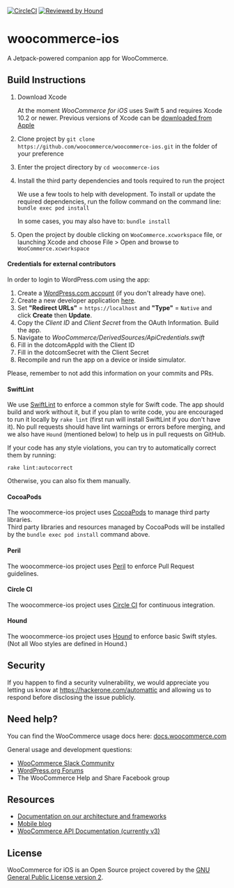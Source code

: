 
[![CircleCI](https://circleci.com/gh/woocommerce/woocommerce-ios.svg?style=svg)](https://circleci.com/gh/woocommerce/woocommerce-ios)
[![Reviewed by Hound](https://img.shields.io/badge/Reviewed_by-Hound-8E64B0.svg)](https://houndci.com)

# woocommerce-ios
A Jetpack-powered companion app for WooCommerce.

## Build Instructions

1. Download Xcode

    At the moment *WooCommerce for iOS* uses Swift 5 and requires Xcode 10.2 or newer. Previous versions of Xcode can be [downloaded from Apple](https://developer.apple.com/downloads/index.action)
2. Clone project by `git clone https://github.com/woocommerce/woocommerce-ios.git` in the folder of your preference
3. Enter the project directory by `cd woocommerce-ios`
4. Install the third party dependencies and tools required to run the project
    
    We use a few tools to help with development. To install or update the required dependencies, run the follow command on the command line: `bundle exec pod install`
    
    In some cases, you may also have to: `bundle install`
5. Open the project by double clicking on `WooCommerce.xcworkspace` file, or launching Xcode and choose File > Open and browse to `WooCommerce.xcworkspace`

#### Credentials for external contributors
In order to login to WordPress.com using the app:
1. Create a [WordPress.com account](https://wordpress.com/start/user) (if you don't already have one).
2. Create a new developer application [here](https://developer.wordpress.com/apps/).
3. Set **"Redirect URLs"** = `https://localhost` and **"Type"** = `Native` and click **Create** then **Update**.
4. Copy the *Client ID* and *Client Secret* from the OAuth Information. Build the app.
5. Navigate to *WooCommerce/DerivedSources/ApiCredentials.swift*
6. Fill in the dotcomAppId with the Client ID
7. Fill in the dotcomSecret with the Client Secret
8. Recompile and run the app on a device or inside simulator.

Please, remember to not add this information on your commits and PRs.
  
#### SwiftLint

We use [SwiftLint](https://github.com/realm/SwiftLint) to enforce a common style for Swift code. The app should build and work without it, but if you plan to write code, you are encouraged to run it locally by `rake lint` (first run will install SwiftLint if you don't have it). No pull requests should have lint warnings or errors before merging, and we also have `Hound` (mentioned below) to help us in pull requests on GitHub.

If your code has any style violations, you can try to automatically correct them by running:

`rake lint:autocorrect`

Otherwise, you can also fix them manually.

#### CocoaPods

The woocommerce-ios project uses [CocoaPods](http://cocoapods.org/) to manage third party libraries.  
Third party libraries and resources managed by CocoaPods will be installed by the `bundle exec pod install` command above.

#### Peril

The woocommerce-ios project uses [Peril](https://danger.systems/js/guides/peril.html) to enforce Pull Request guidelines.

#### Circle CI

The woocommerce-ios project uses [Circle CI](https://circleci.com/gh/woocommerce/woocommerce-ios) for continuous integration.

#### Hound
The woocommerce-ios project uses [Hound](https://houndci.com) to enforce basic Swift styles. (Not all Woo styles are defined in Hound.)

## Security

If you happen to find a security vulnerability, we would appreciate you letting us know at https://hackerone.com/automattic and allowing us to respond before disclosing the issue publicly.

## Need help? ##

You can find the WooCommerce usage docs here: [docs.woocommerce.com](https://docs.woocommerce.com/)

General usage and development questions:

* [WooCommerce Slack Community](https://woocommerce.com/community-slack/)
* [WordPress.org Forums](https://wordpress.org/support/plugin/woocommerce)
* The WooCommerce Help and Share Facebook group

## Resources

- [Documentation on our architecture and frameworks](https://github.com/woocommerce/woocommerce-ios/tree/develop/docs)
- [Mobile blog](https://mobile.blog)
- [WooCommerce API Documentation (currently v3)](https://woocommerce.github.io/woocommerce-rest-api-docs/#introduction)

## License

WooCommerce for iOS is an Open Source project covered by the [GNU General Public License version 2](LICENSE).
